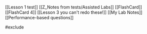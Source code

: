 [[Lesson 1 test]]
[[Z_Notes from tests/Assisted Labs]]
[[FlashCard]]
[[FlashCard 4]]
[[Lesson 3 you can't redo these!]]
[[My Lab Notes]]
[[Performance-based questions]]


#exclude

